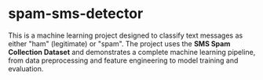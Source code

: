 # spam-sms-detector
This is a machine learning project designed to classify text messages as either "ham" (legitimate) or "spam". The project uses the **SMS Spam Collection Dataset** and demonstrates a complete machine learning pipeline, from data preprocessing and feature engineering to model training and evaluation.
